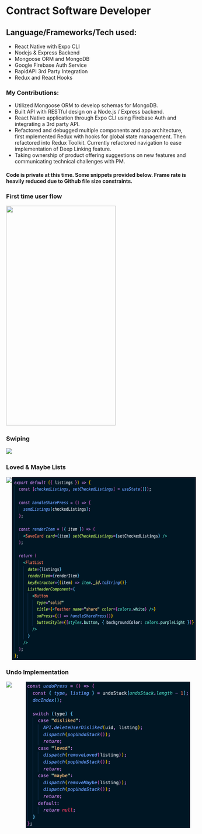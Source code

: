 # Contract Software Developer

## Language/Frameworks/Tech used:

- React Native with Expo CLI
- Nodejs & Express Backend
- Mongoose ORM and MongoDB
- Google Firebase Auth Service
- RapidAPI 3rd Party Integration
- Redux and React Hooks

### My Contributions:

- Utilized Mongoose ORM to develop schemas for MongoDB.
- Built API with RESTful design on a Node.js / Express backend.
- React Native application through Expo CLI using Firebase Auth and integrating a 3rd party API.
- Refactored and debugged multiple components and app architecture, first mplemented Redux with hooks for global state management. Then refactored into Redux Toolkit. Currently refactored navigation to ease implementation of Deep Linking feature.
- Taking ownership of product offering suggestions on new features and communicating technical challenges with PM.

#### Code is private at this time. Some snippets provided below. Frame rate is heavily reduced due to Github file size constraints.

### First time user flow

<div height='600px'>
 
<img src="/login.gif" width="300" height="600"/>
 
</div>

### Swiping

<div height='500px'>
 
 <img src="/swiping.gif" width="300" height="auto"/>
 
</div>

### Loved & Maybe Lists

<div height='500px' style="display: flex">
  <img src="/loved_maybe.gif" width="auto" height="auto" />
  <img src='/lovedList.png' width='auto' height='500'>
</div>

### Undo Implementation

<div height='500px' style="display: flex">
  <img src='/undoFeature.gif' width="300" height="auto" />
  <img src='/undoSnippet.png' width="450" height="400" />
</div>
